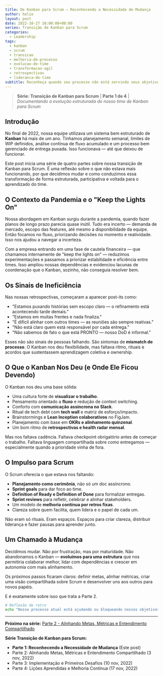 ```yaml
---
title: De Kanban para Scrum – Reconhecendo a Necessidade de Mudança
author: helio
layout: post
date: 2022-10-27 10:00:00+00:00
series: Transição de Kanban para Scrum
categories:
  - Leadership
tags:
  - kanban
  - scrum
  - transicao
  - melhoria-de-processo
  - evolucao-de-time
  - transformacao-agil
  - retrospectivas
  - lideranca-de-time
subtitle: Reconheça quando seu processo não está servindo seus objetivos—evoluindo de Kanban reativo para Scrum estruturado através de insights honestos de retrospectiva
---
```


> **Série: Transição de Kanban para Scrum** | **Parte 1 de 4** | _Documentando a evolução estruturada do nosso time de Kanban para Scrum_

## Introdução

No final de 2022, nossa equipe utilizava um sistema bem estruturado de **Kanban** há mais de um ano. Tínhamos planejamento semanal, limites de WIP definidos, análise contínua de fluxo acumulado e um processo bem gerenciado de entrega puxada. Isso funcionava — até que deixou de funcionar.

Este post inicia uma série de quatro partes sobre nossa transição de Kanban para Scrum. É uma reflexão sobre o que não estava mais funcionando, por que decidimos mudar e como conduzimos essa transformação de forma estruturada, participativa e voltada para o aprendizado do time.

## O Contexto da Pandemia e o "Keep the Lights On"

Nossa abordagem em Kanban surgiu durante a pandemia, quando fazer planos de longo prazo parecia quase inútil. Tudo era incerto — demanda de mercado, escopo das features, até mesmo a disponibilidade da equipe. Então focamos no fluxo, priorizando decisões no momento e reatividade. Isso nos ajudou a navegar a incerteza.

Com a empresa entrando em uma fase de cautela financeira — que chamamos internamente de "keep the lights on" — reduzimos experimentações e passamos a priorizar estabilidade e eficiência entre times. Isso ampliou nossas dependências e evidenciou lacunas de coordenação que o Kanban, sozinho, não conseguia resolver bem.

## Os Sinais de Ineficiência

Nas nossas retrospectivas, começaram a aparecer post-its como:

- "Estamos puxando histórias sem escopo claro — o refinamento está acontecendo tarde demais."
- "Estamos em muitas frentes e nada finaliza."
- "É difícil alinhar com outros times — as reuniões são sempre reativas."
- "Não está claro quem está responsável por cada entrega."
- "Não sabemos de fato o que está PRONTO — nosso DoD é informal."

Esses não são sinais de pessoas falhando. São sintomas de **mismatch de processo**. O Kanban nos deu flexibilidade, mas faltava ritmo, rituais e acordos que sustentassem aprendizagem coletiva e ownership.

## O Que o Kanban Nos Deu (e Onde Ele Ficou Devendo)

O Kanban nos deu uma base sólida:

- Uma cultura forte de **visualizar o trabalho**.
- Pensamento orientado a **fluxo** e redução de context switching.
- Conforto com **comunicação assíncrona no Slack**.
- Ritual de tech debt com **tech wall** e matriz de esforço/impacto.
- Brainstormings e **Lean Inception colaborativos** no FigJam.
- Planejamento com base em **OKRs e alinhamento quinzenal**.
- Um bom ritmo de **retrospectivas e health radar mensal**.

Mas nos faltava cadência. Faltava checkpoint obrigatório antes de começar o trabalho. Faltava linguagem compartilhada sobre _como_ entregamos — especialmente quando a prioridade vinha de fora.

## O Impulso para Scrum

O Scrum oferecia o que estava nos faltando:

- **Planejamento como cerimônia**, não só um doc assíncrono.
- **Sprint goals** para dar foco ao time.
- **Definition of Ready e Definition of Done** para formalizar entregas.
- **Sprint reviews** para refletir, celebrar e alinhar stakeholders.
- Um modelo de **melhoria contínua por retros fixas**.
- Clareza sobre quem facilita, quem lidera e o papel de cada um.

Não eram só rituais. Eram espaços. Espaços para criar clareza, distribuir liderança e fazer pausas para aprender junto.

## Um Chamado à Mudança

Decidimos mudar. Não por frustração, mas por maturidade. Não abandonamos o Kanban — **evoluímos para uma estrutura** que nos permitiria colaborar melhor, lidar com dependências e crescer em autonomia com mais alinhamento.

Os próximos passos ficaram claros: definir metas, alinhar métricas, criar uma visão compartilhada sobre Scrum e desenvolver uns aos outros para novos papéis.

E é exatamente sobre isso que trata a Parte 2.

```bash
# Reflexão de retro
echo "Nosso processo atual está ajudando ou bloqueando nossos objetivos?" >> retro_outubro2022.txt
```

---

**Próximo na série:** [Parte 2 - Alinhando Metas, Métricas e Entendimento Compartilhado](/pt/posts/2022-11-03-scrum-transition-part2/)

**Série Transição de Kanban para Scrum:**

- **Parte 1: Reconhecendo a Necessidade de Mudança** (Este post)
- Parte 2: Alinhando Metas, Métricas e Entendimento Compartilhado (3 nov, 2022)
- Parte 3: Implementação e Primeiros Desafios (10 nov, 2022)
- Parte 4: Lições Aprendidas e Melhoria Contínua (17 nov, 2022)
